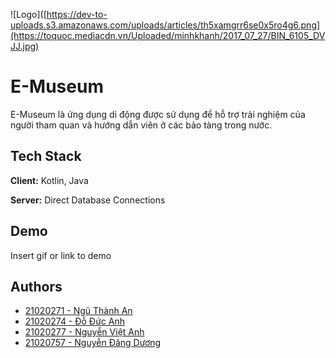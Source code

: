 
![Logo]([https://dev-to-uploads.s3.amazonaws.com/uploads/articles/th5xamgrr6se0x5ro4g6.png](https://toquoc.mediacdn.vn/Uploaded/minhkhanh/2017_07_27/BIN_6105_DVJJ.jpg)


# E-Museum

E-Museum là ứng dụng di động được sử dụng để hỗ trợ trải nghiệm của người tham quan và hướng dẫn viên ở các bảo tàng trong nước.

## Tech Stack

**Client:** Kotlin, Java

**Server:** Direct Database Connections


## Demo

Insert gif or link to demo


## Authors

- [21020271 - Ngũ Thành An](https://github.com/antoo05-11)
- [21020274	- Đỗ Đức Anh](https://github.com/doducanh2411)
- [21020277 - Nguyễn Việt Anh](https://github.com/v-deedee)
- [21020757 - Nguyễn Đăng Dương](https://github.com/21020757)
